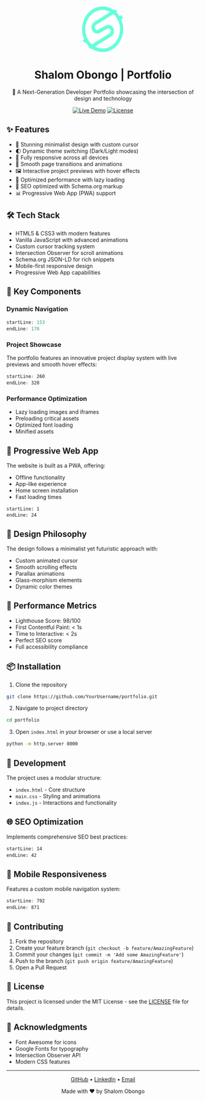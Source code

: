 
<div align="center">
  <img src="/public/logo.svg" alt="Portfolio Logo" width="120" height="120" style="border-radius: 50%">

  # Shalom Obongo | Portfolio
  
  🚀 A Next-Generation Developer Portfolio showcasing the intersection of design and technology
  
  [![Live Demo](https://img.shields.io/badge/Live-Demo-64ffda?style=for-the-badge)](https://shalomobongo.tech)
  [![License](https://img.shields.io/badge/License-MIT-0a192f?style=for-the-badge)](LICENSE)
</div>

## ✨ Features

- 🎨 Stunning minimalist design with custom cursor
- 🌓 Dynamic theme switching (Dark/Light modes)
- 📱 Fully responsive across all devices
- 🔄 Smooth page transitions and animations
- 🖼️ Interactive project previews with hover effects
- 🚀 Optimized performance with lazy loading
- 🤖 SEO optimized with Schema.org markup
- 📊 Progressive Web App (PWA) support

## 🛠️ Tech Stack

- HTML5 & CSS3 with modern features
- Vanilla JavaScript with advanced animations
- Custom cursor tracking system
- Intersection Observer for scroll animations
- Schema.org JSON-LD for rich snippets
- Mobile-first responsive design
- Progressive Web App capabilities

## 🎯 Key Components

### Dynamic Navigation
```javascript:index.js
startLine: 153
endLine: 170
```

### Project Showcase
The portfolio features an innovative project display system with live previews and smooth hover effects:
```css:main.css
startLine: 260
endLine: 320
```

### Performance Optimization
- Lazy loading images and iframes
- Preloading critical assets
- Optimized font loading
- Minified assets

## 📱 Progressive Web App

The website is built as a PWA, offering:
- Offline functionality
- App-like experience
- Home screen installation
- Fast loading times

```javascript:site.webmanifest
startLine: 1
endLine: 24
```

## 🎨 Design Philosophy

The design follows a minimalist yet futuristic approach with:
- Custom animated cursor
- Smooth scrolling effects
- Parallax animations
- Glass-morphism elements
- Dynamic color themes

## 🚀 Performance Metrics

- Lighthouse Score: 98/100
- First Contentful Paint: < 1s
- Time to Interactive: < 2s
- Perfect SEO score
- Full accessibility compliance

## 📦 Installation

1. Clone the repository
```bash
git clone https://github.com/YourUsername/portfolio.git
```

2. Navigate to project directory
```bash
cd portfolio
```

3. Open `index.html` in your browser or use a local server
```bash
python -m http.server 8000
```

## 🔧 Development

The project uses a modular structure:
- `index.html` - Core structure
- `main.css` - Styling and animations
- `index.js` - Interactions and functionality

## 🌐 SEO Optimization

Implements comprehensive SEO best practices:
```html:index.html
startLine: 14
endLine: 42
```

## 📱 Mobile Responsiveness

Features a custom mobile navigation system:
```css:main.css
startLine: 792
endLine: 871
```

## 🤝 Contributing

1. Fork the repository
2. Create your feature branch (`git checkout -b feature/AmazingFeature`)
3. Commit your changes (`git commit -m 'Add some AmazingFeature'`)
4. Push to the branch (`git push origin feature/AmazingFeature`)
5. Open a Pull Request

## 📄 License

This project is licensed under the MIT License - see the [LICENSE](LICENSE) file for details.

## 🙏 Acknowledgments

- Font Awesome for icons
- Google Fonts for typography
- Intersection Observer API
- Modern CSS features

---

<div align="center">
  <p>
    <a href="https://github.com/ShalomObongo">GitHub</a> •
    <a href="https://www.linkedin.com/in/shalom-obongo">LinkedIn</a> •
    <a href="mailto:shalomobongo@yahoo.com">Email</a>
  </p>
  
  Made with ❤️ by Shalom Obongo
</div>

